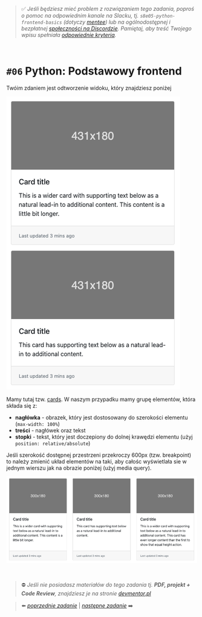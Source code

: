 > :white_check_mark: *Jeśli będziesz mieć problem z rozwiązaniem tego zadania, poproś o pomoc na odpowiednim kanale na Slacku, tj. `s8e05-python-frontend-basics` (dotyczy [mentee](https://devmentor.pl/mentoring/)) lub na ogólnodostępnej i bezpłatnej [społeczności na Discordzie](https://devmentor.pl/discord). Pamiętaj, aby treść Twojego wpisu spełniała [odpowiednie kryteria](https://devmentor.pl/jak-prosic-o-pomoc/).*

&nbsp;

# `#06` Python: Podstawowy frontend

Twóim zdaniem jest odtworzenie widoku, który znajdziesz poniżej

![](./mobile.png)

Mamy tutaj tzw. [cards](https://getbootstrap.com/docs/4.0/components/card/#card-decks). W naszym przypadku mamy grupę elementów, która składa się z:

- **nagłówka** - obrazek, który jest dostosowany do szerokości elementu (`max-width: 100%`)
- **treści** - nagłówek oraz tekst
- **stopki** - tekst, który jest doczepiony do dolnej krawędzi elementu (użyj `position: relative/absolute`)

Jeśli szerokość dostępnej przestrzeni przekroczy 600px (tzw. breakpoint) to należy zmienić układ elementów na taki, aby całośc wyświetlała sie w jednym wierszu jak na obrazie poniżej (użyj media query).

![](./desktop.png)



&nbsp;
> :no_entry: *Jeśli nie posiadasz materiałów do tego zadania tj. **PDF, projekt + Code Review**, znajdziesz je na stronie [devmentor.pl](https://devmentor.pl/workshop-python-frontend-basics)*

> :arrow_left: [*poprzednie zadanie*](./../05) | [*następne zadanie*](./../07) :arrow_right: